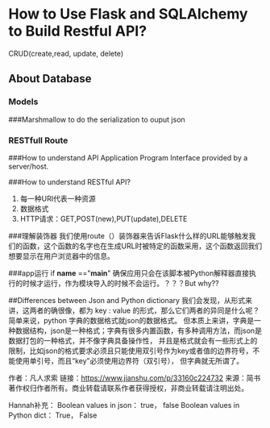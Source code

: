 # How to Use Flask and SQLAlchemy to Build Restful API?

CRUD(create,read, update, delete)

## About Database
### Models

###Marshmallow to do the serialization to ouput json

### RESTfull Route


###How to understand API
Application Program Interface provided by a server/host. 

###How to understand RESTful API?
1. 每一种URI代表一种资源
2. 数据格式
3. HTTP请求：GET,POST(new),PUT(update),DELETE

###理解装饰器
我们使用route（）装饰器来告诉Flask什么样的URL能够触发我们的函数，这个函数的名字也在生成URL时被特定的函数采用，这个函数返回我们想要显示在用户浏览器中的信息。

###app运行
if __name__ =="__main__" 确保应用只会在该脚本被Python解释器直接执行的时候才运行，作为模块导入的时候不会运行。？？？But why??


##Differences between Json and Python dictionary
我们会发现，从形式来讲，这两者的确很像，都为 key : value 的形式，那么它们两者的异同是什么呢？ 简单来说，python 字典的数据格式就json的数据格式。 
但本质上来讲，字典是一种数据结构，json是一种格式；字典有很多内置函数，有多种调用方法，而json是数据打包的一种格式，并不像字典具备操作性，
并且是格式就会有一些形式上的限制，比如json的格式要求必须且只能使用双引号作为key或者值的边界符号，不能使用单引号，而且“key”必须使用边界符（双引号），
但字典就无所谓了。

作者：凡人求索
链接：https://www.jianshu.com/p/33160c224732
来源：简书
著作权归作者所有。商业转载请联系作者获得授权，非商业转载请注明出处。

Hannah补充：
Boolean values in json： true， false
Boolean values in Python dict： True， False
